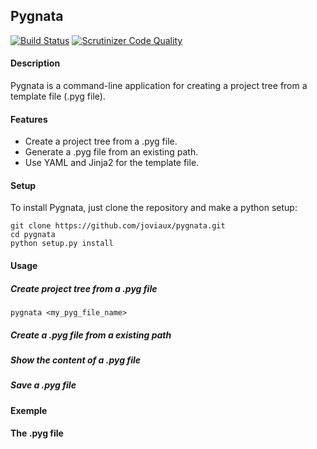 ## Pygnata
[![Build Status](https://drone.io/github.com/joviaux/pygnata/status.png)](https://drone.io/github.com/joviaux/pygnata/latest)
[![Scrutinizer Code Quality](https://scrutinizer-ci.com/g/joviaux/pygnata/badges/quality-score.png?b=master)](https://scrutinizer-ci.com/g/joviaux/pygnata/?branch=master)
#### Description
Pygnata is a command-line application for creating a project tree from a template file (.pyg file).
#### Features
 * Create a project tree from a .pyg file.
 * Generate a .pyg file from an existing path.
 * Use YAML and Jinja2 for the template file.

#### Setup 
To install Pygnata, just clone the repository and make a python setup:
```
git clone https://github.com/joviaux/pygnata.git
cd pygnata
python setup.py install
```
#### Usage
##### Create project tree from a .pyg file
```
pygnata <my_pyg_file_name>
```
##### Create a .pyg file from a existing path

##### Show the content of a .pyg file

##### Save a .pyg file 

##### 

#### Exemple 

#### The .pyg file
